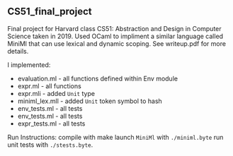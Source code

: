 ## CS51_final_project

Final project for Harvard class CS51: Abstraction and Design in Computer Science taken in 2019. Used OCaml to impliment a similar language called MiniMl that can use lexical and dynamic scoping. See writeup.pdf for more details.

I implemented:
- evaluation.ml - all functions defined within Env module
- expr.ml - all functions
- expr.mli - added `Unit` type
- miniml_lex.mll - added `Unit` token symbol to hash
- env_tests.ml - all tests
- env_tests.ml - all tests
- expr_tests.ml - all tests

Run Instructions: compile with make launch `MiniMl` with `./miniml.byte` run unit tests with `./stests.byte`.
